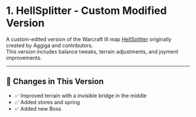 # 1. HellSplitter - Custom Modified Version

A custom-edited version of the Warcraft III map [HellSplitter](https://www.hiveworkshop.com/threads/hellsplitter-updated.324570/) originally created by Aggiga and contributors.  
This version includes balance tweaks, terrain adjustments, and joyment improvements.


---

## 🔧 Changes in This Version

- ✅ Improved terrain with a invisible bridge in the middle 
- ✅ Added stores and spring
- ✅ Added new Boss
